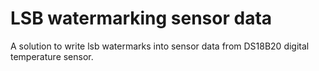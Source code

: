 # LSB watermarking sensor data
A solution to write lsb watermarks into sensor data from DS18B20 digital temperature sensor. 